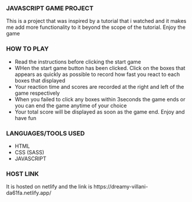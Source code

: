 <div>
    <h3>JAVASCRIPT GAME PROJECT</h3>
    <p>This is a project that was inspired by a tutorial that i watched and it makes me add more functionality to it beyond the scope of the tutorial. Enjoy the game <i class="far fa-smile-beam text-warning"></i></p>
</div>

<div>
    <h3>HOW TO PLAY</h3>
    <ul>
        <li>Read the instructions before clicking the start game</li>
        <li>WHen the start game button has been clicked. Click on the boxes that appears as quickly as possible to record how fast you react to each boxes that displayed</li>
        <li>Your reaction time and scores are recorded at the right and left of the game respectively</li>
        <li>When you failed to click any boxes within 3seconds the game ends or you can end the game anytime of your choice</li>
        <li>Your total score will be displayed as soon as the game end. Enjoy and have fun <i class="fas fa-smile-wink text-warning"></i></li>
    </ul>
</div>

<div>
    <h3>LANGUAGES/TOOLS USED</h3>
    <ul>
        <li>HTML</li>
        <li>CSS (SASS)</li>
        <li>JAVASCRIPT</li>
    </ul>
</div>

<div>
    <h3>HOST LINK</h3>
    <p> It is hosted on netlify and the link is https://dreamy-villani-da61fa.netlify.app/</p>
</div>